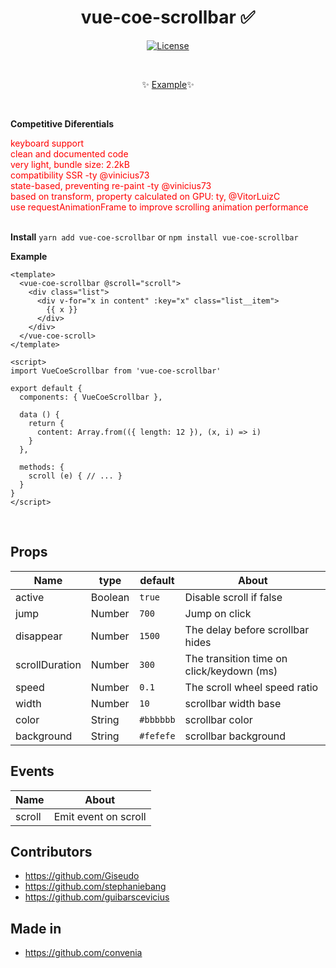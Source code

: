<h1 align="center">vue-coe-scrollbar ✅</h1>

<p align="center">
  <a href="#"><img src="https://img.shields.io/npm/l/vuelidation.svg" alt="License" target="_blank"></a>
</p>

<br>

<p align="center">
  ✨ <a href="https://viniazvd.github.io/vue-coe-scrollbar/">Example</a>✨
</p>

<br>

**Competitive Diferentials**
<ul style='margin: 0; padding: 0; color: red; list-style-type: none;'>
  <li>keyboard support</li>
  <li>clean and documented code</li>
  <li>very light, bundle size: 2.2kB</li>
  <li>compatibility SSR -ty @vinicius73</li>
  <li>state-based, preventing re-paint -ty @vinicius73</li>
  <li>based on transform, property calculated on GPU: ty, @VitorLuizC</li>
  <li>use requestAnimationFrame to improve scrolling animation performance</li>
</ul>

<br>

**Install**
`yarn add vue-coe-scrollbar` or `npm install vue-coe-scrollbar`

**Example**
```vue
<template>
  <vue-coe-scrollbar @scroll="scroll">
    <div class="list">
      <div v-for="x in content" :key="x" class="list__item">
        {{ x }}
      </div>
    </div>
  </vue-coe-scroll>
</template>

<script>
import VueCoeScrollbar from 'vue-coe-scrollbar'

export default {
  components: { VueCoeScrollbar },

  data () {
    return {
      content: Array.from(({ length: 12 }), (x, i) => i)
    }
  },

  methods: {
    scroll (e) { // ... }
  }
}
</script>
```

<br>

## Props

Name                |   type   | default    | About
-----               | -------  | ---------- | ------
active              |  Boolean |  `true`    | Disable scroll if false
jump                |  Number  |  `700`     | Jump on click
disappear           |  Number  |  `1500`    | The delay before scrollbar hides
scrollDuration      |  Number  |  `300`     | The transition time on click/keydown (ms)
speed               |  Number  |  `0.1`     | The scroll wheel speed ratio
width               |  Number  |  `10`      | scrollbar width base
color               |  String  |  `#bbbbbb` | scrollbar color
background          |  String  |  `#fefefe` | scrollbar background

## Events

Name       | About
-----      | -----
scroll     | Emit event on scroll

## Contributors
- https://github.com/Giseudo
- https://github.com/stephaniebang
- https://github.com/guibarscevicius

## Made in 
- https://github.com/convenia
